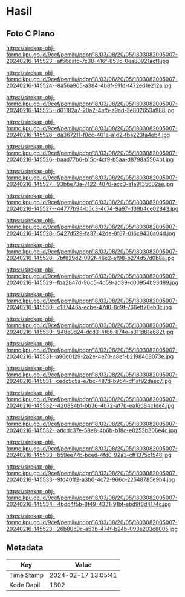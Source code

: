 # Hasil

## Foto C Plano

https://sirekap-obj-formc.kpu.go.id/9cef/pemilu/pdpr/18/03/08/20/05/1803082005007-20240216-145523--af56dafc-7c38-416f-8535-0ea80921acf1.jpg

https://sirekap-obj-formc.kpu.go.id/9cef/pemilu/pdpr/18/03/08/20/05/1803082005007-20240216-145524--8a56a905-a384-4b8f-911d-f472ed1e212a.jpg

https://sirekap-obj-formc.kpu.go.id/9cef/pemilu/pdpr/18/03/08/20/05/1803082005007-20240216-145525--d01182a7-20a2-4af5-a9ad-3e802653a988.jpg

https://sirekap-obj-formc.kpu.go.id/9cef/pemilu/pdpr/18/03/08/20/05/1803082005007-20240216-145526--da367211-f0cc-401e-a1d2-fba223fa4eb4.jpg

https://sirekap-obj-formc.kpu.go.id/9cef/pemilu/pdpr/18/03/08/20/05/1803082005007-20240216-145526--baad77b6-b15c-4cf9-b5aa-d8798a5504bf.jpg

https://sirekap-obj-formc.kpu.go.id/9cef/pemilu/pdpr/18/03/08/20/05/1803082005007-20240216-145527--93bbe73a-7122-4076-acc3-a1a9135602ae.jpg

https://sirekap-obj-formc.kpu.go.id/9cef/pemilu/pdpr/18/03/08/20/05/1803082005007-20240216-145527--44777b94-b5c3-4c74-9a97-d39b4ce02843.jpg

https://sirekap-obj-formc.kpu.go.id/9cef/pemilu/pdpr/18/03/08/20/05/1803082005007-20240216-145528--5427d529-fa37-42de-8f87-016c9430a04d.jpg

https://sirekap-obj-formc.kpu.go.id/9cef/pemilu/pdpr/18/03/08/20/05/1803082005007-20240216-145528--7bf829d2-092f-46c2-af98-b274d57d0b8a.jpg

https://sirekap-obj-formc.kpu.go.id/9cef/pemilu/pdpr/18/03/08/20/05/1803082005007-20240216-145529--fba2847d-96d5-4d59-ad39-d00954b93d89.jpg

https://sirekap-obj-formc.kpu.go.id/9cef/pemilu/pdpr/18/03/08/20/05/1803082005007-20240216-145530--c137446a-ecbe-47d0-8c9f-766eff70eb3c.jpg

https://sirekap-obj-formc.kpu.go.id/9cef/pemilu/pdpr/18/03/08/20/05/1803082005007-20240216-145530--948e0d24-dcd3-4f66-874e-a311d81e682f.jpg

https://sirekap-obj-formc.kpu.go.id/9cef/pemilu/pdpr/18/03/08/20/05/1803082005007-20240216-145531--a96c0129-2a2e-4e70-a8ef-b2198468073e.jpg

https://sirekap-obj-formc.kpu.go.id/9cef/pemilu/pdpr/18/03/08/20/05/1803082005007-20240216-145531--cedc5c5a-e7bc-487d-b954-df1af92daec7.jpg

https://sirekap-obj-formc.kpu.go.id/9cef/pemilu/pdpr/18/03/08/20/05/1803082005007-20240216-145532--420884b1-bb36-4b72-af7b-ea16b84c1de4.jpg

https://sirekap-obj-formc.kpu.go.id/9cef/pemilu/pdpr/18/03/08/20/05/1803082005007-20240216-145532--adcdc37e-58e8-4b6b-b18c-e0253b306e4c.jpg

https://sirekap-obj-formc.kpu.go.id/9cef/pemilu/pdpr/18/03/08/20/05/1803082005007-20240216-145533--b59ee77b-bced-4fd0-92a3-cff1375c1548.jpg

https://sirekap-obj-formc.kpu.go.id/9cef/pemilu/pdpr/18/03/08/20/05/1803082005007-20240216-145533--9fd40ff2-a3b0-4c72-966c-22548785e9b4.jpg

https://sirekap-obj-formc.kpu.go.id/9cef/pemilu/pdpr/18/03/08/20/05/1803082005007-20240216-145534--4bdc4f5b-8f49-4331-91bf-abd9f8d4174c.jpg

https://sirekap-obj-formc.kpu.go.id/9cef/pemilu/pdpr/18/03/08/20/05/1803082005007-20240216-145523--26b80d9c-a53b-474f-b24b-093e233c8005.jpg


## Metadata

| Key        | Value               |
| ---------- | ------------------- |
| Time Stamp | 2024-02-17 13:05:41 |
| Kode Dapil | 1802                |



